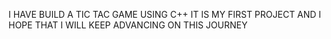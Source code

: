 I HAVE BUILD A TIC TAC GAME USING C++
IT IS MY FIRST PROJECT AND I HOPE THAT I WILL KEEP ADVANCING ON THIS JOURNEY
